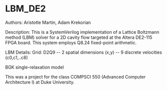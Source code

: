 # LBM_DE2

Authors: Aristotle Martin, Adam Krekorian

Description: This is a SystemVerilog implementation
of a Lattice Boltzmann method (LBM) solver for a 2D cavity
flow targeted at the Altera DE2-115 FPGA board. This system
employs Q8.24 fixed-point arithmetic.

LBM Details:
Grid: D2Q9
	-- 2 spatial dimensions (x,y)
	-- 9 discrete velocities (c0,c1,..c8)
	
BGK single-relaxation model

This was a project for the class COMPSCI 550 (Advanced Computer Architecture I) at Duke University.
